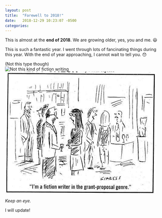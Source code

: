 ```yaml
---
layout: post
title:  "Farewell to 2018!"
date:   2018-12-29 10:23:07 -0500
categories: 
---
```

This is almost at the **end of 2018**. We are growing older, yes, you and me. :smiley:

This is such a fantastic year. I went through lots of fancinating things during this year. With the end of year approaching, I cannot wait to tell you. :hushed:

(Not this type though)<br/>
![Not this kind of fiction writing](https://github.com/sha256feng/personal-web/blob/gh-pages/images/2018-12-29-post.jpeg)
![Not this kind of fiction writing](../images/2018-12-29-post.jpeg)

*Keep an eye.* 

I will update!


